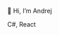 <p>👋 Hi, I’m Andrej</p>
<p>C#, React</p>

<!---
andrej-koman/andrej-koman is a ✨ special ✨ repository because its `README.md` (this file) appears on your GitHub profile.
You can click the Preview link to take a look at your changes.
--->
